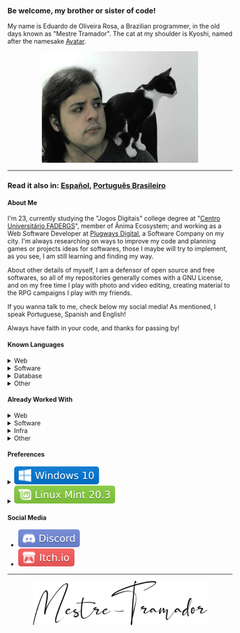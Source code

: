 ### Be welcome, my brother or sister of code!

My name is Eduardo de Oliveira Rosa, a Brazilian programmer, in the old days known
as "Mestre Tramador". The cat at my shoulder is Kyoshi, named after the namesake
[Avatar].

<p id="mestre-tramador-and-kyoshi" align="center">
  <a href="#mestre-tramador-and-kyoshi">
    <img
      src="assets/images/mestre-tramador-and-kyoshi.jpg"
      alt="A picture of myself and my house cat"
      width="350"
      height="250"
    />
  </a>
</p>

---

### Read it also in: [Español], [Português Brasileiro]

#### About Me

I'm 23, currently studying the "Jogos Digitais" college degree at "[Centro
Universitário FADERGS]", member of Ânima Ecosystem; and working as a Web Software
Developer at [Plugways Digital], a Software Company on my city. I'm always researching
on ways to improve my code and planning games or projects ideas for softwares,
those I maybe will try to implement, as you see, I am still learning and finding
my way.

About other details of myself, I am a defensor of open source and free softwares,
so all of my repositories generally comes with a GNU License, and on my free time
I play with photo and video editing, creating material to the RPG campaigns I play
with my friends.

If you wanna talk to me, check below my social media! As mentioned, I speak
Portuguese, Spanish and English!

Always have faith in your code, and thanks for passing by!

#### Known Languages

<!-- #region Web -->
<details>

<summary>
  Web
</summary>

<!-- #region Frontend -->
##### Frontend

- [![HTML](assets/badges/html.svg)](https://developer.mozilla.org/en-US/docs/Web/HTML/)
- [![CSS](assets/badges/css.svg)](https://developer.mozilla.org/en-US/docs/Web/CSS/)
- [![Sass](assets/badges/sass.svg)](https://sass-lang.com/)
- [![JavaScript](assets/badges/js.svg)](https://developer.mozilla.org/en-US/docs/Web/JavaScript/)
- [![TypeScript](assets/badges/ts.svg)](https://www.typescriptlang.org/)
<!-- #endregion -->

<!-- #region Backend -->
##### Backend

- [![PHP](assets/badges/php.svg)](https://www.php.net/)
<!-- #endregion -->

</details>
<!-- #endregion -->

<!-- #region Software -->
<details>

<summary>
  Software
</summary>

<!-- #region Games -->
##### Games

- [![C#](assets/badges/cs.svg)](https://learn.microsoft.com/en-us/dotnet/csharp/)
- [![Java](assets/badges/java.svg)](https://www.java.com/en/)
- [![Kotlin](assets/badges/kotlin.svg)](https://kotlinlang.org/)
<!-- #endregion -->

<!-- #region General -->
##### General

- [![C](assets/badges/c.svg)](https://www.learn-c.org/)
- [![Lua](assets/badges/lua.svg)](https://www.lua.org/)
<!-- #endregion -->

<!-- #region Terminal -->
##### Terminal

- [![Bash](assets/badges/bash.svg)](https://www.gnu.org/software/bash/)
- [![Batch](assets/badges/batch.svg)](https://learn.microsoft.com/en-us/windows-server/administration/windows-commands/windows-commands)
<!-- #endregion -->

</details>
<!-- #endregion -->

<!-- #region Database -->
<details>

<summary>
  Database
</summary>

<!-- #region Relational -->
##### Relational

- [![MySQL](assets/badges/mysql.svg)](https://www.mysql.com/)
- [![SQLite](assets/badges/sqlite.svg)](https://www.sqlite.org/)

<!-- #endregion -->

</details>
<!-- #endregion -->

<!-- #region Other -->
<details>

<summary>
  Other
</summary>

<!-- #region Marking -->
##### Marking

- [![Markdown](assets/badges/md.svg)](https://www.markdownguide.org/)
- [![YAML](assets/badges/yaml.svg)](https://yaml.org/)
- [![TOML](assets/badges/toml.svg)](https://toml.io/en/)
<!-- #endregion -->

<!-- #region Data -->
##### Data

- [![JSON](assets/badges/json.svg)](https://www.json.org/json-en.html)
<!-- #endregion -->

<!-- #region Vector -->
##### Vector

- [![SVG](assets/badges/svg.svg)](https://developer.mozilla.org/en-US/docs/Web/SVG/)
<!-- #endregion -->

</details>
<!-- #endregion -->

#### Already Worked With

<!-- #region Web -->
<details>

<summary>
  Web
</summary>

<!-- #region Frontend Framework -->
##### Frontend Framework

- [![Angular](assets/badges/angular.svg)](https://angular.io/)
- [![Vue.js](assets/badges/vue.svg)](https://vuejs.org/)
- [![Tailwind CSS](assets/badges/tailwind.svg)](https://tailwindcss.com/)
- [![Bootstrap](assets/badges/bootstrap.svg)](https://getbootstrap.com/)
<!-- #endregion -->

<!-- #region Frontend Library -->
##### Frontend Library

- [![React](assets/badges/react.svg)](https://reactjs.org/)
- [![jQuery](assets/badges/jquery.svg)](https://jquery.com/)
<!-- #endregion -->

<!-- #region Backend Framework -->
##### Backend Framework

- [![Laravel](assets/badges/laravel.svg)](https://laravel.com/)
- [![Lumen](assets/badges/lumen.svg)](https://lumen.laravel.com/docs/)
- [![Express](assets/badges/express.svg)](https://expressjs.com/)
<!-- #endregion -->

<!-- #region Package Manager -->
##### Package Manager

- [![npm](assets/badges/npm.svg)](https://www.npmjs.com/)
- [![Composer](assets/badges/composer.svg)](https://getcomposer.org/)
<!-- #endregion -->

<!-- #region Mobile -->
##### Mobile

- [![Ionic](assets/badges/ionic.svg)](https://ionicframework.com/)
- [![React Native](assets/badges/reactnative.svg)](https://reactnative.dev/)
<!-- #endregion -->

<!-- #region Other -->
##### Other

- [![Node.js](assets/badges/node.svg)](https://nodejs.org/en/)
- [![PWA](assets/badges/pwa.svg)](https://developer.mozilla.org/en-US/docs/Web/Progressive_web_apps)
<!-- #endregion -->

</details>
<!-- #endregion -->

<!-- #region Software -->
<details>

<summary>
  Software
</summary>

<!-- #region Games -->
##### Games

- [![CurseForge](assets/badges/forge.svg)](https://docs.minecraftforge.net/en/latest/)
- [![Unity](assets/badges/unity.svg)](https://unity.com/)
<!-- #endregion -->

<!-- #region General -->
##### General

- [![.NET](assets/badges/dotnet.svg)](https://dotnet.microsoft.com/en-us/)
<!-- #endregion -->

</details>
<!-- #endregion -->

<!-- #region Infra -->
<details>

<summary>
  Infra
</summary>

<!-- #region Servers -->
##### Servers

- [![NGINX](assets/badges/nginx.svg)](https://www.nginx.com/)
<!-- #endregion -->

</details>
<!-- #endregion -->

<!-- #region Other -->
<details>

<summary>
  Other
</summary>

<!-- #region Code Formatting -->
##### Code Formatting

- [![EditorConfig](assets/badges/editorconfig.svg)](https://editorconfig.org/)
- [![Keep a Changelog](assets/badges/changelog.svg)](https://keepachangelog.com/en/1.1.0/)
<!-- #endregion -->

<!-- #region Image Editing -->
##### Image Editing

- [![Photoshop](assets/badges/psd.svg)](https://www.adobe.com/br/products/photoshop.html)
<!-- #endregion -->

<!-- #region 3D Modeling -->
##### 3D Modeling

- [![3D Studio Max](assets/badges/3dsmax.svg)](https://www.autodesk.com.br/products/3ds-max/overview/)
- [![Blender](assets/badges/blender.svg)](https://www.blender.org/)
<!-- #endregion -->

</details>

<!-- #endregion -->

#### Preferences

<!-- #region Windows -->
<details>

<!-- #region Summary -->
<summary>
  <a
    href="https://www.microsoft.com/en-us/windows/get-windows-10"
    rel="nofollow"
  >
    <img
      src="assets/badges/win10.svg"
      alt="Windows 10"
      style="max-width: 100%;"
    />
  </a>
</summary>
<!-- #endregion -->

<!-- #region Table -->
<table>
  <tbody>
    <!-- #region VCS Tool -->
    <tr>
      <td>
        <strong>VCS Tool</strong>
      </td>
      <th>
        <a href="https://git-scm.com/" rel="nofollow">
          <img
            src="assets/badges/git.svg"
            alt="Git"
            style="max-width: 100%;"
          />
        </a>
      </th>
    </tr>
    <!-- #endregion -->
    <!-- #region DVCS Platform -->
    <tr>
      <td>
        <strong>DVCS Platform</strong>
      </td>
      <th>
        <a href="https://github.com/">
          <img
            src="assets/badges/github.svg"
            alt="GitHub"
            style="max-width: 100%;"
          />
        </a>
      </th>
    </tr>
    <!-- #endregion -->
    <!-- #region IDE -->
    <tr>
      <td>
        <strong>IDE</strong>
      </td>
      <th>
        <a href="https://code.visualstudio.com/" rel="nofollow">
          <img
            src="assets/badges/vscode.svg"
            alt="VSCode"
            style="max-width: 100%;"
          />
        </a>
      </th>
    </tr>
    <!-- #endregion -->
    <!-- #region API Platform -->
    <tr>
      <td>
        <strong>API Platform</strong>
      </td>
      <th>
        <a href="https://www.postman.com/" rel="nofollow">
          <img
            src="assets/badges/postman.svg"
            alt="Postman"
            style="max-width: 100%;"
          />
        </a>
      </th>
    </tr>
    <!-- #endregion -->
    <!-- #region Web Browser -->
    <tr>
      <td>
        <strong>Web Browser</strong>
      </td>
      <th>
        <a href="https://www.google.com/intl/en/chrome/" rel="nofollow">
          <img
            src="assets/badges/chrome.svg"
            alt="Google Chrome"
            style="max-width: 100%;"
          />
        </a>
      </th>
    </tr>
    <!-- #endregion -->
  </tbody>
</table>
<!-- #endregion -->

</details>
<!-- #endregion -->

<!-- #region Linux -->
<details>

<!-- #region Summary -->
<summary>
  <a
    href="https://www.linuxmint.com/"
    rel="nofollow"
  >
    <img
      src="assets/badges/lnxmint.svg"
      alt="Linux Mint"
      style="max-width: 100%;"
    />
  </a>
</summary>
<!-- #endregion -->

<!-- #region Table -->
<table>
  <tbody>
    <!-- #region VCS Tool -->
    <tr>
      <td>
        <strong>VCS Tool</strong>
      </td>
      <th>
        <a href="https://git-scm.com/" rel="nofollow">
          <img
            src="assets/badges/git.svg"
            alt="Git"
            style="max-width: 100%;"
          />
        </a>
      </th>
    </tr>
    <!-- #endregion -->
    <!-- #region DVCS Platform -->
    <tr>
      <td>
        <strong>DVCS Platform</strong>
      </td>
      <th>
        <a href="https://github.com/">
          <img
            src="assets/badges/github.svg"
            alt="GitHub"
            style="max-width: 100%;"
          />
        </a>
      </th>
    </tr>
    <!-- #endregion -->
    <!-- #region IDE -->
    <tr>
      <td>
        <strong>IDE</strong>
      </td>
      <th>
        <a href="https://code.visualstudio.com/" rel="nofollow">
          <img
            src="assets/badges/vscode.svg"
            alt="VSCode"
            style="max-width: 100%;"
          />
        </a>
      </th>
    </tr>
    <!-- #endregion -->
    <!-- #region API Platform -->
    <tr>
      <td>
        <strong>API Platform</strong>
      </td>
      <th>
        <a href="https://www.postman.com/" rel="nofollow">
          <img
            src="assets/badges/postman.svg"
            alt="Postman"
            style="max-width: 100%;"
          />
        </a>
      </th>
    </tr>
    <!-- #endregion -->
    <!-- #region Web Browser -->
    <tr>
      <td>
        <strong>Web Browser</strong>
      </td>
      <th>
        <a href="https://www.mozilla.org/en-US/firefox/new/" rel="nofollow">
          <img
            src="assets/badges/firefox.svg"
            alt="Firefox Browser"
            style="max-width: 100%;"
          />
        </a>
      </th>
    </tr>
    <!-- #endregion -->
  </tbody>
</table>
<!-- #endregion -->

</details>
<!-- #endregion -->

#### Social Media

- [![Discord](assets/badges/discord.svg)](https://discord.com/users/335813464079728650)
- [![Itch.io](assets/badges/itch.io.svg)](https://mestre-tramador.itch.io/)

---

<p align="center">
  <a href="#mestre-tramador-and-kyoshi">
    <img
      src="assets/images/logo.png"
      alt="Mestre-Tramador"
      width="391"
      height="100"
    />
  </a>
</p>

[Avatar]: https://avatar.fandom.com/wiki/Kyoshi
[Español]: README.ES.md
[Português Brasileiro]: README.PT-BR.md
[Centro Universitário FADERGS]: https://www.fadergs.edu.br/
[Plugways Digital]: https://www.plugwaysdigital.com.br/
